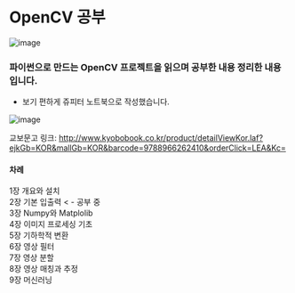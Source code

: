 # OpenCV 공부  
![image](https://user-images.githubusercontent.com/57121112/122679293-3df4ac00-d225-11eb-84b2-a78e8afab109.png)

### **파이썬으로 만드는 OpenCV 프로젝트**을 읽으며 공부한 내용 정리한 내용입니다.
- 보기 편하게 쥬피터 노트북으로 작성했습니다.

![image](https://user-images.githubusercontent.com/57121112/122675620-3200ee00-d215-11eb-8e3a-3d767fb3dc16.png)

교보문고 링크: http://www.kyobobook.co.kr/product/detailViewKor.laf?ejkGb=KOR&mallGb=KOR&barcode=9788966262410&orderClick=LEA&Kc=  


#### **차례**  
1장 개요와 설치  
2장 기본 입출력                         < - 공부 중  
3장 Numpy와 Matplolib  
4장 이미지 프로세싱 기초  
5장 기하학적 변환  
6장 영상 필터  
7장 영상 분할  
8장 영상 매칭과 추정  
9장 머신러닝  
